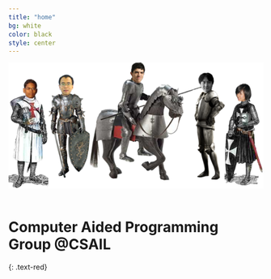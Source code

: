 ```yaml
---
title: "home"
bg: white
color: black
style: center
---
```


<img src="img/StudentKnights.png" alt=""><br><br>

# Computer Aided Programming Group @CSAIL
{: .text-red}


